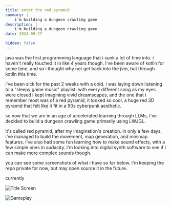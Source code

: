 ```yaml
---
title: enter the red pyramid
summary: |
    i'm building a dungeon crawling game
description: |
    i'm building a dungeon crawling game
date: 2024-09-27

hidden: false
---
```


java was the first programming language that i sunk a lot of time into. i haven't really touched it in like 4 years though.
i've been aware of kotlin for some time, and so i thought why not get back into the jvm, but through kotlin this time.

i've been sick for the past 2 weeks with a cold. i was laying down listening to a "sleepy game music" playlist. with every different song as my eyes were closed i kept imagining vivid dreamscapes, and the one that i remember most was of a red pyramid, it looked so cool, a huge red 3D pyramid that felt like it fit in a 90s cyberpunk aesthetic.

so now that we are in an age of accelerated learning through LLMs, i've decided to build a dungeon crawling game primarily using LWJGL.

it's called red pyramid, after my imagination's creation. in only a few days, i've managed to build the movement, map generation, and minimap features. i've also had some fun learning how to make sound effects, with a few simple ones in audacity. i'm looking into digital synth software to see if i can make more complex sounds though.

you can see some screenshots of what i have so far below. i'm keeping the repo private for now, but may open source it in the future. 

currently

![Title Screen](/assets/redtitle.png)

![Gameplay](/assets/redgame.png)
